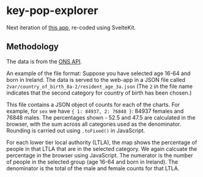 # key-pop-explorer
Next iteration of [this app](https://github.com/bothness/sub-profile), re-coded using SvelteKit.

## Methodology

The data is from the [ONS API](https://developer.ons.gov.uk/).

An example of the file format: Suppose you have selected age 16-64 and born in Ireland. The data is served to the web-app in a JSON file called `2var/country_of_birth_8a-2/resident_age_3a.json` (The `2` in the file name indicates that the second category for country of birth has been chosen.)

This file contains a JSON object of counts for each of the charts. For example, for `sex` we have `{ 1: 84937, 2: 76848 }`: 84937 females and 76848 males. The percentages shown - 52.5 and 47.5 are calculated in the browser, with the sum across all categories used as the denominator.  Rounding is carried out using `.toFixed()` in JavaScript.

For each lower tier local authority (LTLA), the map shows the percentage of people in that LTLA that are in the selected category. We again calcuate the percentage in the browser using JavaScript. The numerator is the number of people in the selected group (age 16-64 and born in Ireland). The denominator is the total of the male and female counts for that LTLA.